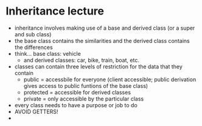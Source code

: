 # Inheritance lecture
- inheritance involves making use of a base and derived class (or a super and sub class)
- the base class contains the similarities and the derived class contains the differences 
- think... base class: vehicle 
  - and derived classes: car, bike, train, boat, etc. 
- classes can contain three levels of restriction for the data that they contain 
  - public = accessbile for everyone (client accessible; public derivation gives access to public funtions of the base class)
  - protected = accessible for derived classes
  - private = only accessible by the particular class
- every class needs to have a purpose or job to do 
- AVOID GETTERS!
- 
